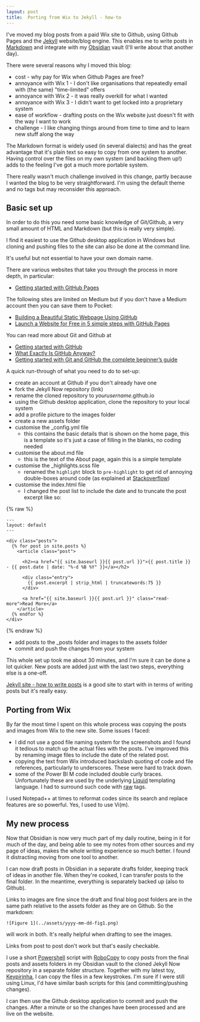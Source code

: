 ```yaml
---
layout: post
title:  Porting from Wix to Jekyll - how-to
---
```


I've moved my blog posts from a paid Wix site to Github, using Github Pages and the [Jekyll](https://jekyllrb.com/) website/blog engine. This enables me to write posts in [Markdown](https://www.ultraedit.com/company/blog/community/what-is-markdown-why-use-it.html) and integrate with my [Obsidian](https://obsidian.md/) vault (I'll write about that another day).

There were several reasons why I moved this blog:
  - cost - why pay for Wix when Github Pages are free?
  - annoyance with Wix 1 - I don't like organisations that repeatedly email with (the same) "time-limited" offers
  - annoyance with Wix 2 - it was really overkill for what I wanted
  - annoyance with Wix 3 - I didn't want to get locked into a proprietary system
  - ease of workflow - drafting posts on the Wix website just doesn't fit with the way I want to work
  - challenge - I like changing things around from time to time and to learn new stuff along the way
  
  The Markdown format is widely used (in several dialects) and has the great advantage that it's plain text so easy to copy from one system to another. Having control over the files on my own system (and backing them up!) adds to the feeling I've got a much more portable system.
  
  There really wasn't much challenge involved in this change, partly because I wanted the blog to be very straightforward. I'm using the default theme and no tags but may reconsider this approach.
  
## Basic set up
In order to do this you need some basic knowledge of Git/Github, a very small amount of HTML and Markdown (but this is really very simple).

I find it easiest to use the Github desktop application in Windows but cloning and pushing files to the site can also be done at the command line.

It's useful but not essential to have your own domain name.

There are various websites that take you through the process in more depth, in particular:

- [Getting started with GitHub Pages](https://docs.github.com/en/github/working-with-github-pages/getting-started-with-github-pages)

The following sites are limited on Medium but if you don't have a Medium account then you can save them to Pocket:

- [Building a Beautiful Static Webpage Using GitHub](https://towardsdatascience.com/building-a-beautiful-static-webpage-using-github-f0f92c6e1f02)
- [Launch a Website for Free in 5 simple steps with GitHub Pages](https://towardsdatascience.com/launch-a-website-for-free-in-5-simple-steps-with-github-pages-e9680bcd94aa)

You can read more about Git and Github at

- [Getting started with GitHub](https://docs.github.com/en/github/getting-started-with-github)
- [What Exactly Is GitHub Anyway?](https://techcrunch.com/2012/07/14/what-exactly-is-github-anyway/)
- [Getting started with Git and GitHub the complete beginner’s guide](https://towardsdatascience.com/getting-started-with-git-and-github-6fcd0f2d4ac6)

A quick run-through of what you need to do to set-up:

- create an account at Github if you don't already have one
- fork the Jekyll Now repository (link)
- rename the cloned repository to *yourusername*.github.io
- using the Github desktop application, clone the repository to your local system
- add a profile picture to the images folder
- create a new assets folder
- customise the \_config.yml file
	- this contains the basic details that is shown on the home page, this is a template so it's just a case of filling in the blanks, no coding needed
- customise the about.md file
	- this is the text of the About page, again this is a simple template
- customise the \_highlights.scss file
	- renamed the `highlight` block to `pre-highlight` to get rid of annoying double-boxes around code (as explained at [Stackoverflow](https://stackoverflow.com/questions/55308142/why-do-i-get-a-double-frame-around-markdown-code-block-on-jekyll-site))
- customise the index.html file
	- I changed the post list to include the date and to truncate the post excerpt like so:


{% raw %}
```
---
layout: default
---

<div class="posts">
  {% for post in site.posts %}
    <article class="post">

      <h2><a href="{{ site.baseurl }}{{ post.url }}">{{ post.title }} - {{ post.date | date: "%-d %B %Y" }}</a></h2>

      <div class="entry">
		{{ post.excerpt | strip_html | truncatewords:75 }}
      </div>

      <a href="{{ site.baseurl }}{{ post.url }}" class="read-more">Read More</a>
    </article>
  {% endfor %}
</div>
```
{% endraw %}


- add posts to the \_posts folder and images to the assets folder
- commit and push the changes from your system

This whole set up took me about 30 minutes, and I'm sure it can be done a lot quicker.  New posts are added just with the last two steps, everything else is a one-off.

[Jekyll site - how to write posts](https://jekyllrb.com/docs/posts/) is a good site to start with in terms of writing posts but it's really easy.

## Porting from Wix
By far the most time I spent on this whole process was copying the posts and images from Wix to the new site. Some issues I faced:

- I did not use a good file naming system for the screenshots and I found it tedious to match up the actual files with the posts. I've improved this by renaming image files to include the date of the related post.
- copying the text from Wix introduced backslash quoting of code and file references, particularly to underscores. These were hard to track down.
- some of the Power BI M code included double curly braces. Unfortunately these are used by the underlying [Liquid](https://jekyllrb.com/docs/liquid/) templating language. I had to surround such code with [raw](https://shopify.github.io/liquid/tags/raw/) tags.

I used Notepad++ at times to reformat codes since its search and replace features are so powerful. Yes, I used to use Vi(m).

## My new process
Now that Obsidian is now very much part of my daily routine, being in it for much of the day, and being able to see my notes from other sources and my page of ideas, makes the whole writing experience so much better. I found it distracting moving from one tool to another.

I can now draft posts in Obsidian in a separate drafts folder, keeping track of ideas in another file. When they're cooked, I can transfer posts to the final folder. In the meantime, everything is separately backed up (also to Github).

Links to images are fine since the draft and final blog post folders are in the same path relative to the assets folder as they are on Github. So the markdown:

```
![Figure 1](../assets/yyyy-mm-dd-fig1.png)
```

will work in both. It's really helpful when drafting to see the images.

Links from post to post don't work but that's easily checkable.

I use a short [Powershell](https://docs.microsoft.com/en-us/powershell/scripting/overview) script with [RoboCopy](https://docs.microsoft.com/en-us/windows-server/administration/windows-commands/robocopy) to copy posts from the final posts and assets folders in my Obsidian vault to the cloned Jekyll Now repository in a separate folder structure. Together with my latest toy, [Keypirinha](https://keypirinha.com/), I can copy the files in a few keystrokes. I'm sure if I were still using Linux, I'd have similar bash scripts for this (and committing/pushing changes).

I can then use the Github desktop application to commit and push the changes. After a minute or so the changes have been processed and are live on the website.